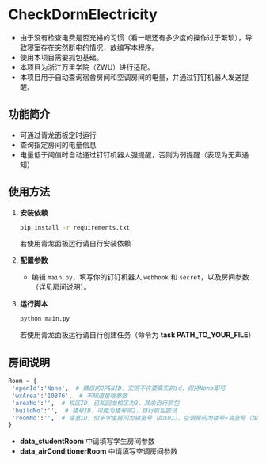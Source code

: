 # CheckDormElectricity

- 由于没有检查电费是否充裕的习惯（看一眼还有多少度的操作过于繁琐），导致寝室存在突然断电的情况，故编写本程序。
- 使用本项目需要抓包基础。
- 本项目为浙江万里学院（ZWU）进行适配。
- 本项目用于自动查询宿舍房间和空调房间的电量，并通过钉钉机器人发送提醒。

## 功能简介

- 可通过青龙面板定时运行
- 查询指定房间的电量信息
- 电量低于阈值时自动通过钉钉机器人强提醒，否则为弱提醒（表现为无声通知）

## 使用方法

1. **安装依赖**

   ```sh
   pip install -r requirements.txt
   ```

   若使用青龙面板运行请自行安装依赖

2. **配置参数**

   - 编辑 `main.py`，填写你的钉钉机器人 `webhook` 和 `secret`，以及房间参数（详见房间说明）。

3. **运行脚本**

   ```sh
   python main.py
   ```
   若使用青龙面板运行请自行创建任务（命令为 **task PATH_TO_YOUR_FILE**）

## 房间说明
   ```python
   Room = {
    'openId':'None',  # 微信的OPENID，实测不许要真实的id，保持None即可
    'wxArea':'10876',  # 不知道是啥参数
    'areaNo':'',  # 校区ID，已知回龙校区为2，其余自行抓包
    'buildNo':'',  # 楼号ID，可能为楼号减2，自行抓包尝试
    'roomNo':'',  # 寝室ID，似乎学生房间为寝室号（如101），空调房间为楼号+寝室号（如1101），自行抓包尝试
   }
   ```
   - **data_studentRoom** 中请填写学生房间参数
   - **data_airConditionerRoom** 中请填写空调房间参数